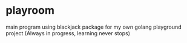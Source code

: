 # playroom
main program using blackjack package for my own golang playground project (Always in progress, learning never stops)
